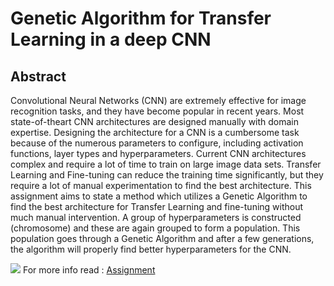 # Genetic Algorithm for Transfer Learning in a deep CNN
## Abstract
Convolutional Neural Networks (CNN) are extremely effective for image
recognition tasks, and they have become popular in recent years. Most state-of-theart CNN architectures are designed manually with domain expertise. Designing the
architecture for a CNN is a cumbersome task because of the numerous parameters
to configure, including activation functions, layer types and hyperparameters.
Current CNN architectures complex and require a lot of time to train on large
image data sets. Transfer Learning and Fine-tuning can reduce the training time
significantly, but they require a lot of manual experimentation to find the best
architecture.
This assignment aims to state a method which utilizes a Genetic Algorithm to find
the best architecture for Transfer Learning and fine-tuning without much manual
intervention. A group of hyperparameters is constructed (chromosome) and these
are again grouped to form a population. This population goes through a Genetic
Algorithm and after a few generations, the algorithm will properly find better
hyperparameters for the CNN.

![](https://github.com/safi842/Genetic-CNN/blob/master/imgs/init%20scheme.JPG?raw=true)
For more info read : [Assignment](https://github.com/safi842/Genetic-CNN/blob/master/Genetic-CNN.pdf)
